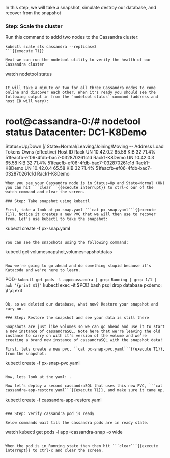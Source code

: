 In this step, we will take a snapshot, simulate destroy our database, and recover from the snapshot

### Step: Scale the cluster

Run this command to addd two nodes to the Cassandra cluster:
```
kubectl scale sts cassandra --replicas=3
```{{execute T1}}

Next we can run the nodetool utility to verify the health of our Cassandra cluster
```
watch nodetool status
```{{execute T1}}

It will take a minute or two for all three Cassandra nodes to come online and discover each other. When it's ready you should see the following output in from the `nodetool status` command (address and host ID will vary):

```
root@cassandra-0:/# nodetool status
Datacenter: DC1-K8Demo
======================
Status=Up/Down
|/ State=Normal/Leaving/Joining/Moving
--  Address    Load       Tokens       Owns (effective)  Host ID                               Rack
UN  10.42.0.2  65.58 KiB  32           71.4%             51feacfb-ef06-4fdb-bac7-032870261c1d  Rack1-K8Demo
UN  10.42.0.3  65.58 KiB  32           71.4%             51feacfb-ef06-4fdb-bac7-032870261c1d  Rack1-K8Demo
UN  10.42.0.4  65.58 KiB  32           71.4%             51feacfb-ef06-4fdb-bac7-032870261c1d  Rack1-K8Demo
```
When you see your Cassandra node is in Status=Up and State=Normal (UN) you can hit ```clear```{{execute interrupt}} to ctrl-c our of the watch command and clear the screen.

### Step: Take snapshot using kubectl

First, take a look at px-snap.yaml ```cat px-snap.yaml```{{execute T1}}. Notice it creates a new PVC that we will then use to recover from. Let's use kubectl to take the snapshot:

```
kubectl create -f px-snap.yaml
```{{execute T1}}

You can see the snapshots using the following command:
```
kubectl get volumesnapshot,volumesnapshotdatas
```{{execute T1}}

Now we're going to go ahead and do something stupid because it's Katacoda and we're here to learn.

```
POD=`kubectl get pods -l app=cassandra | grep Running | grep 1/1 | awk '{print $1}'`
kubectl exec -it $POD bash
psql
drop database pxdemo;
\l
\q
exit
```{{execute T1}}

Ok, so we deleted our database, what now? Restore your snapshot and cary on.

### Step: Restore the snapshot and see your data is still there

Snapshots are just like volumes so we can go ahead and use it to start a new instance of cassandraSQL. Note here that we're leaving the old instance to carry on with it's version of the volume and we're creating a brand new instance of cassandraSQL with the snapshot data!

First, lets create a new pvc, ``cat px-snap-pvc.yaml```{{execute T1}},  from the snapshot:
```
kubectl create -f px-snap-pvc.yaml
```{{execute T1}}

Now, lets look at the yaml: .

Now let's deploy a second cassandraSQL that uses this new PVC, ```cat cassandra-app-restore.yaml```{{execute T1}}, and make sure it came up.
```
kubectl create -f cassandra-app-restore.yaml
```{{execute T1}}

### Step: Verify cassandra pod is ready

Below commands wait till the cassandra pods are in ready state.
```
watch kubectl get pods -l app=cassandra-snap -o wide
```{{execute T1}}

When the pod is in Running state then then hit ```clear```{{execute interrupt}} to ctrl-c and clear the screen.
